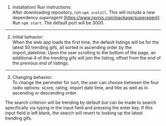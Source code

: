 1. Installation/ Run instructions:  
  After downloading repository, run `npm install`. This will include a new dependency _superagent_ [https://www.npmjs.com/package/superagent].
  Run `npm start`. The default port will be 3000.
 ---
2. Initial behavior:  
  When the web app loads the first time, the default listings will be for the latest 50 trending gifs, all sorted in ascending
order by the import_datetime. Upon the user scrolling to the bottom of the page, an additional 4 of the trending gifs will
join the listing, offset from the end of the previous end of listings.
---
3. Changing behavior:  
  To change the perimeter for sort, the user can choose between the four radio options: score, rating, import date time, and title as well as in ascending or descending order.

  The search criterion will be trending by default but can be made to search specifically via typing in the input field and pressing the enter key. If this input field is left blank, the search will revert to looking up the latest trending gifs.
